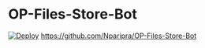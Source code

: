 # OP-Files-Store-Bot


[![Deploy](https://www.herokucdn.com/deploy/button.svg)](https://heroku.com/deploy?template=https://github.com/Nparipra/OP-Files-Store-Bot)
https://github.com/Nparipra/OP-Files-Store-Bot
